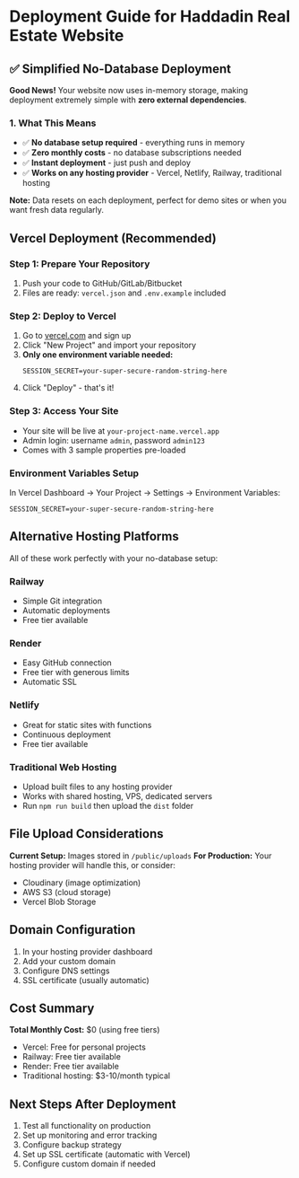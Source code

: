 # Deployment Guide for Haddadin Real Estate Website

## ✅ Simplified No-Database Deployment

**Good News!** Your website now uses in-memory storage, making deployment extremely simple with **zero external dependencies**.

### 1. What This Means

- ✅ **No database setup required** - everything runs in memory
- ✅ **Zero monthly costs** - no database subscriptions needed
- ✅ **Instant deployment** - just push and deploy
- ✅ **Works on any hosting provider** - Vercel, Netlify, Railway, traditional hosting

**Note:** Data resets on each deployment, perfect for demo sites or when you want fresh data regularly.

## Vercel Deployment (Recommended)

### Step 1: Prepare Your Repository
1. Push your code to GitHub/GitLab/Bitbucket  
2. Files are ready: `vercel.json` and `.env.example` included

### Step 2: Deploy to Vercel  
1. Go to [vercel.com](https://vercel.com) and sign up
2. Click "New Project" and import your repository
3. **Only one environment variable needed:**
   ```
   SESSION_SECRET=your-super-secure-random-string-here
   ```
4. Click "Deploy" - that's it!

### Step 3: Access Your Site
- Your site will be live at `your-project-name.vercel.app`
- Admin login: username `admin`, password `admin123`
- Comes with 3 sample properties pre-loaded

### Environment Variables Setup

In Vercel Dashboard → Your Project → Settings → Environment Variables:

```
SESSION_SECRET=your-super-secure-random-string-here
```

## Alternative Hosting Platforms

All of these work perfectly with your no-database setup:

### Railway
- Simple Git integration
- Automatic deployments
- Free tier available

### Render  
- Easy GitHub connection
- Free tier with generous limits
- Automatic SSL

### Netlify
- Great for static sites with functions
- Continuous deployment
- Free tier available

### Traditional Web Hosting
- Upload built files to any hosting provider
- Works with shared hosting, VPS, dedicated servers
- Run `npm run build` then upload the `dist` folder

## File Upload Considerations

**Current Setup:** Images stored in `/public/uploads`
**For Production:** Your hosting provider will handle this, or consider:
- Cloudinary (image optimization)
- AWS S3 (cloud storage)
- Vercel Blob Storage

## Domain Configuration

1. In your hosting provider dashboard
2. Add your custom domain
3. Configure DNS settings
4. SSL certificate (usually automatic)

## Cost Summary

**Total Monthly Cost:** $0 (using free tiers)
- Vercel: Free for personal projects
- Railway: Free tier available  
- Render: Free tier available
- Traditional hosting: $3-10/month typical

## Next Steps After Deployment

1. Test all functionality on production
2. Set up monitoring and error tracking
3. Configure backup strategy
4. Set up SSL certificate (automatic with Vercel)
5. Configure custom domain if needed